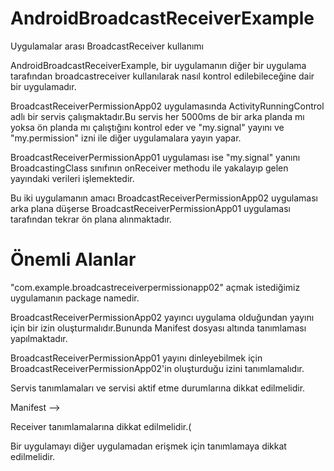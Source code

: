 # AndroidBroadcastReceiverExample
Uygulamalar arası BroadcastReceiver kullanımı

AndroidBroadcastReceiverExample, bir uygulamanın diğer bir uygulama tarafından broadcastreceiver kullanılarak nasıl kontrol edilebileceğine dair bir uygulamadır.

BroadcastReceiverPermissionApp02 uygulamasında ActivityRunningControl adlı bir servis çalışmaktadır.Bu servis her 5000ms de bir arka planda mı yoksa ön planda mı çalıştığını kontrol eder ve "my.signal" yayını ve "my.permission" izni ile diğer uygulamalara yayın yapar.

BroadcastReceiverPermissionApp01 uygulaması ise "my.signal" yanını BroadcastingClass sınıfının onReceiver methodu ile yakalayıp gelen yayındaki verileri işlemektedir.

Bu iki uygulamanın amacı BroadcastReceiverPermissionApp02 uygulaması arka plana düşerse BroadcastReceiverPermissionApp01 uygulaması tarafından tekrar ön plana alınmaktadır.

# Önemli Alanlar #

"com.example.broadcastreceiverpermissionapp02" açmak istediğimiz uygulamanın package namedir.

BroadcastReceiverPermissionApp02  yayıncı uygulama olduğundan yayını için bir izin oluşturmalıdır.Bununda Manifest dosyası altında tanımlaması yapılmaktadır.

   <permission android:name="my.permission" android:protectionLevel="signature"></permission>
   
BroadcastReceiverPermissionApp01 yayını dinleyebilmek için BroadcastReceiverPermissionApp02'in oluşturduğu izini tanımlamalıdır.

   <uses-permission android:name="my.permission" />
    
   
Servis tanımlamaları ve servisi aktif etme durumlarına dikkat edilmelidir.

   Manifest --> <service android:name=".ActivityRunningControl"/>
  
Receiver tanımlamalarına dikkat edilmelidir.(

   <receiver android:name=".BroadcastingClass" android:exported="true">
			<intent-filter>
				<action android:name="my.signal"></action>
			</intent-filter>
		</receiver>
   
   
Bir uygulamayı diğer uygulamadan erişmek için tanımlamaya dikkat edilmelidir.

   <queries>
		 <package android:name="com.example.broadcastreceiverpermissionapp02" />
	 </queries>
   
   
   
   
  

	
